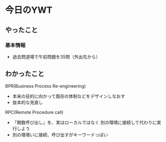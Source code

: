# 今日のYWT

## やったこと

### 基本情報

- 過去問道場で午前問題を35問（外出先から）

## わかったこと

BPR(Business Process Re-engineering)

- 本来の目的に向かって既存の体制などをデザインしなおす
- 抜本的な見直し

RPC(Remote Procedure call)

- 「関数呼び出し」を、実はローカルではなく 別の環境に接続して代わりに実行しよう
- 別の環境いに接続、呼び出すがキーワードっぽい

